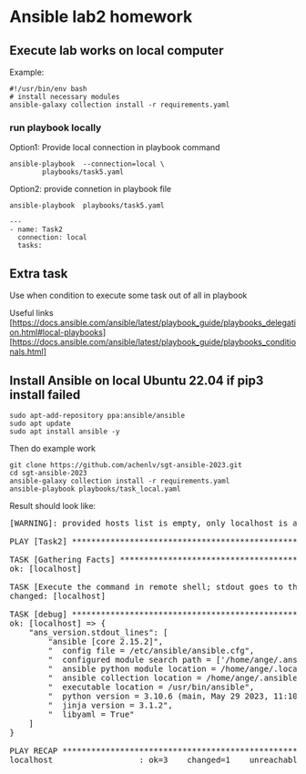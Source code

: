 # Ansible lab2 homework
## Execute lab works on local computer

Example:
```
#!/usr/bin/env bash
# install necessary modules
ansible-galaxy collection install -r requirements.yaml
```
### run playbook locally
Option1: Provide local connection in playbook command
```
ansible-playbook  --connection=local \
        playbooks/task5.yaml
```
Option2: provide connetion in playbook file
```
ansible-playbook  playbooks/task5.yaml
```
```
---
- name: Task2
  connection: local
  tasks:

```

## Extra task
Use when condition to execute some task out of all in playbook


Useful links
[https://docs.ansible.com/ansible/latest/playbook_guide/playbooks_delegation.html#local-playbooks]
[https://docs.ansible.com/ansible/latest/playbook_guide/playbooks_conditionals.html]


## Install Ansible on local Ubuntu 22.04 if pip3 install failed
```
sudo apt-add-repository ppa:ansible/ansible
sudo apt update
sudo apt install ansible -y
```
Then do example work
```
git clone https://github.com/achenlv/sgt-ansible-2023.git
cd sgt-ansible-2023
ansible-galaxy collection install -r requirements.yaml
ansible-playbook playbooks/task_local.yaml
```
Result should look like:
<pre>
[WARNING]: provided hosts list is empty, only localhost is available. Note that the implicit localhost does not match 'all'

PLAY [Task2] **************************************************************************************************************************************************************

TASK [Gathering Facts] ****************************************************************************************************************************************************
ok: [localhost]

TASK [Execute the command in remote shell; stdout goes to the specified file on the remote] *******************************************************************************
changed: [localhost]

TASK [debug] **************************************************************************************************************************************************************
ok: [localhost] => {
    "ans_version.stdout_lines": [
        "ansible [core 2.15.2]",
        "  config file = /etc/ansible/ansible.cfg",
        "  configured module search path = ['/home/ange/.ansible/plugins/modules', '/usr/share/ansible/plugins/modules']",
        "  ansible python module location = /home/ange/.local/lib/python3.10/site-packages/ansible",
        "  ansible collection location = /home/ange/.ansible/collections:/usr/share/ansible/collections",
        "  executable location = /usr/bin/ansible",
        "  python version = 3.10.6 (main, May 29 2023, 11:10:38) [GCC 11.3.0] (/usr/bin/python3)",
        "  jinja version = 3.1.2",
        "  libyaml = True"
    ]
}

PLAY RECAP ****************************************************************************************************************************************************************
localhost                  : ok=3    changed=1    unreachable=0    failed=0    skipped=0    rescued=0    ignored=0
</pre>